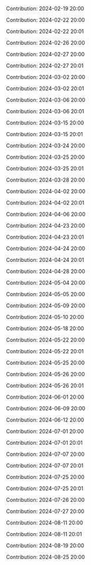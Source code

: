 Contribution: 2024-02-19 20:00

Contribution: 2024-02-22 20:00

Contribution: 2024-02-22 20:01

Contribution: 2024-02-26 20:00

Contribution: 2024-02-27 20:00

Contribution: 2024-02-27 20:01

Contribution: 2024-03-02 20:00

Contribution: 2024-03-02 20:01

Contribution: 2024-03-06 20:00

Contribution: 2024-03-06 20:01

Contribution: 2024-03-15 20:00

Contribution: 2024-03-15 20:01

Contribution: 2024-03-24 20:00

Contribution: 2024-03-25 20:00

Contribution: 2024-03-25 20:01

Contribution: 2024-03-28 20:00

Contribution: 2024-04-02 20:00

Contribution: 2024-04-02 20:01

Contribution: 2024-04-06 20:00

Contribution: 2024-04-23 20:00

Contribution: 2024-04-23 20:01

Contribution: 2024-04-24 20:00

Contribution: 2024-04-24 20:01

Contribution: 2024-04-28 20:00

Contribution: 2024-05-04 20:00

Contribution: 2024-05-05 20:00

Contribution: 2024-05-09 20:00

Contribution: 2024-05-10 20:00

Contribution: 2024-05-18 20:00

Contribution: 2024-05-22 20:00

Contribution: 2024-05-22 20:01

Contribution: 2024-05-25 20:00

Contribution: 2024-05-26 20:00

Contribution: 2024-05-26 20:01

Contribution: 2024-06-01 20:00

Contribution: 2024-06-09 20:00

Contribution: 2024-06-12 20:00

Contribution: 2024-07-01 20:00

Contribution: 2024-07-01 20:01

Contribution: 2024-07-07 20:00

Contribution: 2024-07-07 20:01

Contribution: 2024-07-25 20:00

Contribution: 2024-07-25 20:01

Contribution: 2024-07-26 20:00

Contribution: 2024-07-27 20:00

Contribution: 2024-08-11 20:00

Contribution: 2024-08-11 20:01

Contribution: 2024-08-19 20:00

Contribution: 2024-08-25 20:00

